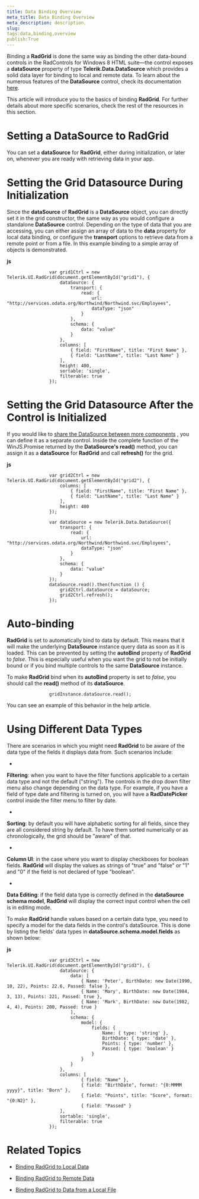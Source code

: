 ```yaml
---
title: Data Binding Overview
meta_title: Data Binding Overview
meta_description: description.
slug: 
tags:data,binding,overview
publish:True
---
```



Binding a __RadGrid__ is done the same way as binding the other data-bound controls in the RadControls for Windows 8 HTML 
        suite—the control exposes a __dataSource__ property of type __Telerik.Data.DataSource__ which 
        provides a solid data layer for binding to local and remote data. To learn about the numerous features of the 
        __DataSource__ control, check its documentation
				[here](d27deb0c-aa3f-4549-8308-6c2e0f99d2df).
			

This article will introduce you to the basics of binding __RadGrid__. 
        For further details about more specific scenarios, check the rest of the resources in this section.
			

# Setting a DataSource to RadGrid

You can set a __dataSource__ for __RadGrid__, 
          either during initialization, or later on, whenever you are ready with retrieving data in your app.
        

# Setting the Grid Datasource During Initialization

Since the __dataSource__ of __RadGrid__ is a 
              __DataSource__ object, you can directly set it in the grid constructor, the
							same way as you would configure a standalone __DataSource__ control. 
              Depending on the type of data that you are accessing, you can either
							assign an array of data to the __data__ property for local data binding, or configure the
							__transport__ options to retrieve data from a remote point or from a file. 
              In this example binding to a simple array of objects is demonstrated.
						


 __js__
    


	                var grid1Ctrl = new Telerik.UI.RadGrid(document.getElementById("grid1"), {
	                    dataSource: {
	                        transport: {
	                            read: {
	                                url: "http://services.odata.org/Northwind/Northwind.svc/Employees",
	                                dataType: "json"
	                            }
	                        },
	                        schema: {
	                            data: "value"
	                        }
	                    },
	                    columns: [
	                        { field: "FirstName", title: "First Name" },
	                        { field: "LastName", title: "Last Name" }
	                    ],
	                    height: 400,
	                    sortable: 'single',
	                    filterable: true
	                });



# Setting the Grid Datasource After the Control is Initialized

If you would like to [share the DataSource between more components](db6b39c3-0af1-4a3c-af52-828d61b43da3) 
              , you can define it as a separate control. Inside the complete function of the WinJS.Promise returned by the 
              __DataSource's read()__ method, you can assign it
              as a __dataSource__ for __RadGrid__ and call 
              __refresh()__ for the grid.
						


 __js__
    


	                var grid2Ctrl = new Telerik.UI.RadGrid(document.getElementById("grid2"), {
	                    columns: [
	                        { field: "FirstName", title: "First Name" },
	                        { field: "LastName", title: "Last Name" }
	                    ],
	                    height: 400
	                });
	
	                var dataSource = new Telerik.Data.DataSource({
	                    transport: {
	                        read: {
	                            url: "http://services.odata.org/Northwind/Northwind.svc/Employees",
	                            dataType: "json"
	                        }
	                    },
	                    schema: {
	                        data: "value"
	                    }
	                });
	                dataSource.read().then(function () {
	                    grid2Ctrl.dataSource = dataSource;
	                    grid2Ctrl.refresh();
	                });



# Auto-binding

__RadGrid__ is set to automatically bind to data by default. 
          This means that it will make the underlying __DataSource__ instance query data as
					soon as it is loaded. This can be prevented by setting the __autoBind__ property of 
          __RadGrid__ to *false*. 
					This is especially useful when you want the grid to not be initially bound or if you bind multiple 
          controls to the same __DataSource__
					instance.
				

To make __RadGrid__ bind when its __autoBind__ property is 
          set to *false*, you should call
					the __read()__ method of its __dataSource__.
				

	
					gridInstance.dataSource.read();
				



You can see an example of this behavior in the [](9575c779-7e45-47c8-b336-afe93f19e5fd) help article.
			

# Using Different Data Types

There are scenarios in which you might need __RadGrid__ to be aware of the 
          data type of the fields it displays data from. Such scenarios include:
				

* 

__Filtering__: when you want to have the filter functions applicable to a certain data type and not the default ("string"). The controls in the 
              drop down filter menu also change depending on the data type. For example, if you have a field of type date and filtering is turned on, 
              you will have a __RadDatePicker__ control inside the filter menu to filter by date.
						

* 

__Sorting__: by default you will have alphabetic sorting for all fields, since they are all considered string by default. To have them
							sorted numerically or as chronologically, the grid should be "aware" of that.
						

* 

__Column UI__: in the case where you want to display checkboxes for boolean fields. 
              __RadGrid__ will display the values as strings of "true" and "false" or "1" and "0" if 
              the field is not declared of type "boolean".
            

* 

__Data Editing__: if the field data type is correctly defined in the __dataSource schema model__, 
              __RadGrid__ will display the correct input control when the cell is in editing mode.
            

To make __RadGrid__ handle values based on a certain data type, you need to specify a model 
          for the data fields in the control's dataSource. This is done by listing the fields' data types in 
          __dataSource.schema.model.fields__ as shown below:
				


 __js__
    


	                var grid3Ctrl = new Telerik.UI.RadGrid(document.getElementById("grid3"), {
	                    dataSource: {
	                        data: [
	                            { Name: 'Peter', BirthDate: new Date(1990, 10, 22), Points: 22.6, Passed: false },
	                            { Name: 'Mary', BirthDate: new Date(1984, 3, 13), Points: 221, Passed: true },
	                            { Name: 'Mark', BirthDate: new Date(1982, 4, 4), Points: 200, Passed: true }
	                        ],
	                        schema: {
	                            model: {
	                                fields: {
	                                    Name: { type: 'string' },
	                                    BirthDate: { type: 'date' },
	                                    Points: { type: 'number' },
	                                    Passed: { type: 'boolean' }
	                                }
	                            }
	                        }
	                    },
	                    columns: [
	                            { field: "Name" },
	                            { field: "BirthDate", format: "{0:MMMM yyyy}", title: "Born" },
	                            { field: "Points", title: "Score", format: "{0:N2}" },
	                            { field: "Passed" }
	                    ],
	                    sortable: 'single',
	                    filterable: true
	                });



# Related Topics

 * [Binding RadGrid to Local Data]({{slug:binding-radgrid-to-local-data}})

 * [Binding RadGrid to Remote Data]({{slug:binding-radgrid-to-remote-data}})

 * [Binding RadGrid to Data from a Local File]({{slug:binding-radgrid-to-data-from-a-local-file}})
